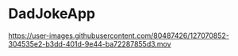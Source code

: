 # DadJokeApp
https://user-images.githubusercontent.com/80487426/127070852-304535e2-b3dd-401d-9e44-ba72287855d3.mov
